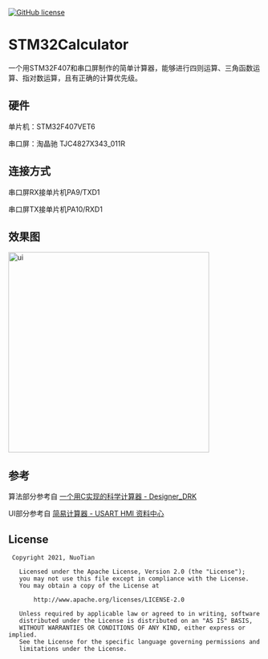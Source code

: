 [![GitHub license][1]][2]

[1]:https://img.shields.io/badge/license-Apache%202-blue.svg
[2]:https://github.com/hegaojian/JetpackMvvm/blob/master/LICENSE

# STM32Calculator
 一个用STM32F407和串口屏制作的简单计算器，能够进行四则运算、三角函数运算、指对数运算，且有正确的计算优先级。
 
 
 ## 硬件
 单片机：STM32F407VET6
 
 串口屏：淘晶驰 TJC4827X343_011R
 
 ## 连接方式
 串口屏RX接单片机PA9/TXD1
 
 串口屏TX接单片机PA10/RXD1
 
 
 ## 效果图
 
 <img src="https://raw.githubusercontent.com/s235784/STM32Calculator/main/document/ui.png" alt="ui" width="400">
 
 ## 参考
 
 算法部分参考自 [一个用C实现的科学计算器 - Designer_DRK](https://blog.csdn.net/Designer_DRK/article/details/52749016)
 
 UI部分参考自 [简易计算器 - USART HMI 资料中心](http://wiki.tjc1688.com/doku.php?id=7.%E5%B7%A5%E7%A8%8B%E6%A0%B7%E4%BE%8B:3.%E7%BD%91%E5%8F%8B%E6%8F%90%E4%BE%9B%E5%BA%94%E7%94%A8%E6%A0%B7%E4%BE%8B)


## License
``` license
 Copyright 2021, NuoTian       
  
   Licensed under the Apache License, Version 2.0 (the "License");
   you may not use this file except in compliance with the License.
   You may obtain a copy of the License at 
 
       http://www.apache.org/licenses/LICENSE-2.0 

   Unless required by applicable law or agreed to in writing, software
   distributed under the License is distributed on an "AS IS" BASIS,
   WITHOUT WARRANTIES OR CONDITIONS OF ANY KIND, either express or implied.
   See the License for the specific language governing permissions and
   limitations under the License.
```

